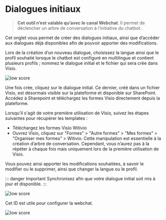 # Dialogues initiaux


>**Cet outil n’est valable qu’avec le canal Webchat**. Il permet de déclencher un arbre de conversation à l’initiative du chatbot.

Cet onglet vous permet de créer des dialogues initiaux, ainsi que d’accéder aux dialogues déjà disponibles afin de pouvoir apporter des modifications.

Lors de la création d’un nouveau dialogue, choisissez la langue ainsi que le profil souhaité lorsque le chatbot est configuré en multilingue et contient plusieurs profils ; nommez le dialogue initial et le fichier qui sera crée dans Visio.

<div class="image_center">
  <img :src="$withBase('/assets/img/fr/outils/dialogues_initiaux1.png')" alt="low score">
</div>


Une fois crée, cliquez sur le dialogue initial. Ce dernier, créé dans un fichier Visio, est désormais visible sur la plateforme et disponible sur SharePoint. Accédez à Sharepoint et téléchargez les formes Visio directement depuis la plateforme.

Lorsqu'il s'agit de votre première utilisation de Visio, suivez les étapes suivantes pour récupérer les templates :

* Téléchargez les formes Visio Witivio
* Ouvrez Visio, cliquez sur "Formes" > "Autre formes" > "Mes formes" > "Organiser mes formes" > Witivio. Cette manipulation est essentielle à la création d’arbre de conversation. Cependant, vous n’aurez pas à la répéter à chaque fois mais uniquement lors de la première utilisation de Visio.

Vous pouvez ainsi apporter les modifications souhaitées, à savoir le modifier ou le supprimer, ainsi que changer la langue ou le profil.

::: danger Important
Synchronisez afin que votre dialogue initial soit mis à jour et disponible.
:::

<div class="image_center">
  <img :src="$withBase('/assets/img/fr/outils/dialogues_initiaux2.png')" alt="low score">
</div>

Cet ID est utile pour configurer la webchat.

<div class="image_center">
  <img :src="$withBase('/assets/img/fr/outils/dialogues_initiaux3.png')" alt="low score">
</div>


